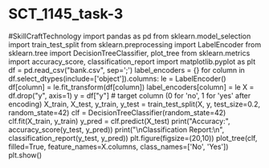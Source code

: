 # SCT_1145_task-3
#SkillCraftTechnology
import pandas as pd
from sklearn.model_selection import train_test_split
from sklearn.preprocessing import LabelEncoder
from sklearn.tree import DecisionTreeClassifier, plot_tree
from sklearn.metrics import accuracy_score, classification_report
import matplotlib.pyplot as plt
df = pd.read_csv("bank.csv", sep=';')
label_encoders = {}
for column in df.select_dtypes(include=['object']).columns:
    le = LabelEncoder()
    df[column] = le.fit_transform(df[column])
    label_encoders[column] = le
X = df.drop("y", axis=1)
y = df["y"]  # target column (0 for 'no', 1 for 'yes' after encoding)
X_train, X_test, y_train, y_test = train_test_split(X, y, test_size=0.2, random_state=42)
clf = DecisionTreeClassifier(random_state=42)
clf.fit(X_train, y_train)
y_pred = clf.predict(X_test)
print("Accuracy:", accuracy_score(y_test, y_pred))
print("\nClassification Report:\n", classification_report(y_test, y_pred))
plt.figure(figsize=(20,10))
plot_tree(clf, filled=True, feature_names=X.columns, class_names=['No', 'Yes'])
plt.show()
